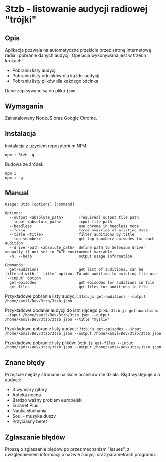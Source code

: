 # 3tzb - listowanie audycji radiowej "trójki"

## Opis
Aplikacja pozwala na automatyczne przejście przez stronę internetową radia i pobranie danych audycji.
Operacja wykonywana jest w trzech krokach:
- Pobraniu listy audycji
- Pobraniu listy odcinków dla każdej audycji
- Pobraniu listy plików dla każdego odcinka

Dane zapisywane są do pliku `json`.

## Wymagania
Zainstalowany NodeJS oraz Google Chrome.

## Instalacja
Instalacja z uzyciem repozytorium NPM:
```
npm i 3tzb -g
```

Budowa ze źródeł:
```
npm i
npm i -g
```

## Manual
```
Usage: 3tzb [options] [command]

Options:
  --output <absolute_path>       [required] output file path
  --input <absolute_path>        input file path
  --headless                     use chrome in headless mode
  --force                        force override of existing data
  --title <title>                filter auditions by title
  --top <number>                 get top <number> episodes for each audition
  --driver-path <absolute_path>  define path to Selenium driver manually if not set in PATH environment variable
  -h, --help                     output usage information

Commands:
  get-auditions                  get list of auditions, can be filtered with `--title` option. To add audition to existing file use `--input` option
  get-episodes                   get episodes for auditions in file
  get-files                      get files for auditions in file
```

Przykładowe pobranie listy audycji:
`3tzb.js get-auditions --output /home/kamil/Dev/3tzb/3tzb.json`

Przykładowe dodanie audycji do istniejącego pliku:
`3tzb.js get-auditions --input /home/kamil/Dev/3tzb/3tzb.json --output /home/kamil/Dev/3tzb/3tzb.json --title "mysliw"`

Przykładowe pobranie listy audycji:
`3tzb.js get-episodes --input /home/kamil/Dev/3tzb/3tzb.json --output /home/kamil/Dev/3tzb/3tzb.json`

Przykładowe pobranie listy plików:
`3tzb.js get-files --input /home/kamil/Dev/3tzb/3tzb.json --output /home/kamil/Dev/3tzb/3tzb.json`

## Znane błędy
Przejście między stronami na liście odcinków nie działa.
Błąd występuje dla audycji:
- 3 wymiary gitary
- Apteka nocna
- Bardzo ważny problem europejski
- Euranet Plus
- Nauka słuchania
- Soul - muzyka duszy
- Przyciasny beret

## Zgłaszanie błędów
Proszę o zgłaszanie błędów po przez mechanizm "Issues", z uwzględnieniem informacji o nazwie audycji oraz parametrach programu.


